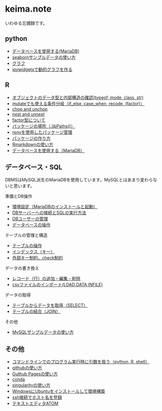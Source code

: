 # keima.note

いわゆる忘備録です。

## python
- [データベースを使用する(MariaDB)](python/database.md)
- [seabornサンプルデータの使い方](python/sample_data.md)
- [グラフ](python/graphs.md)
- [ipywidgetsで動的グラフを作る](python/ipywidgets.md)

## R
- [オブジェクトのデータ型と内部構造の確認(typeof, mode, class, str)](R/data_structure.md)
- [mutateでも使える条件分岐（if_else, case_when, recode, (factor)）](R/mutate2.md)
- [chop and unchop]()
- [nest and unnest]()
- [factor型について](R/factor.md)
- [パッケージの場所（.libPaths()）](R/libPaths.md)
- [renvを使用したパッケージ管理](R/renv.md)
- [パッケージの作り方](R/make_package.md)
- [Rmarkdownの使い方](R/rmarkdown.md)
- [データベースを使用する（MariaDB）](R/database.md)


## データベース・SQL
DBMSはMySQL派生のMariaDBを使用しています。MySQLとはあまり変わらないと思います。

準備とDB操作
- [環境設定（MariaDBのインストールと起動）](sql/mariadb_install.md)
- [DBサーバーへの接続とSQLの実行方法](sql/execute_sql.md)
- [DBユーザーの管理](sql/user.md)
- [データベースの操作](sql/database.md)

テーブルの管理と構造
- [テーブルの操作](sql/table.md)
- [インデックス（キー）](sql/sql_index.md)
- [外部キー制約、check制約](sql/constraint.md)

データの書き換え
- [レコード（行）の追加・編集・削除](sql/record.md)
- [csvファイルのインポート(LOAD DATA INFILE)](sql/csv_import.md)

データの取得
- [テーブルからデータを取得（SELECT）](sql/select.md)
- [テーブルの結合（JOIN）](sql/join.md)

その他
- [MySQLサンプルデータの使い方](sql/sample_data.md)


## その他
- [コマンドラインでのプログラム実行時に引数を扱う（python, R, shell）](commandargs.md)
- [githubの使い方](github.md)
- [Guthub Pagesの使い方](github_pages.md)
- [conda](conda.md)
- [singularityの使い方](github.md)
- [WindowsにUbuntuをインストールして環境構築](ubuntu_setup.md)
- [ssh接続でホスト名を登録](ssh_hostname.md)
- [テキストエディタATOM](atom.md)
